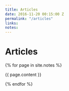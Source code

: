 ```yaml
---
title: Articles
date: 2016-11-20 00:15:00 Z
permalink: "/articles"
links: 
notes: 
---
```


# Articles

{% for page in site.notes %}
  <p class="typl8-drop-cap"> {{ page.content }} </p>
{% endfor %}

